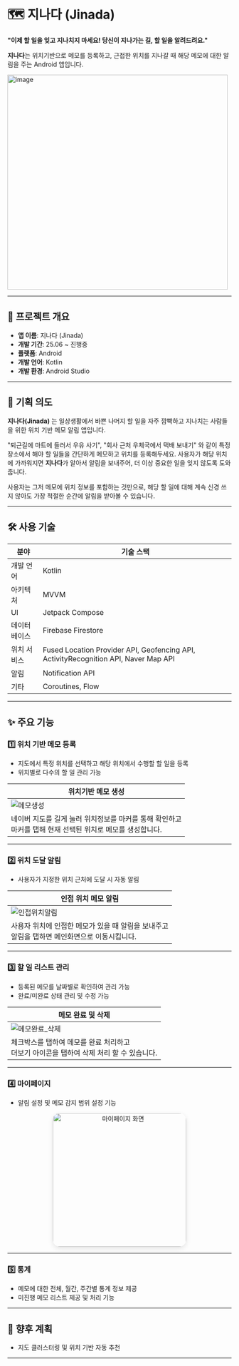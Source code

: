 # 🗺️ 지나다 (Jinada)
**"이제 할 일을 잊고 지나치지 마세요! 당신이 지나가는 길, 할 일을 알려드려요."**

**지나다**는 위치기반으로 메모를 등록하고, 근접한 위치를 지나갈 때 해당 메모에 대한 알림을 주는 Android 앱입니다.

<img width="495" height="482" alt="image" src="https://github.com/user-attachments/assets/8ff0c068-d221-488c-bc29-753529f2b9f2" />


---

## 📝 프로젝트 개요
- **앱 이름**: 지나다 (Jinada)
- **개발 기간**: 25.06 ~ 진행중
- **플랫폼**: Android
- **개발 언어**: Kotlin
- **개발 환경**: Android Studio
---

## 🎯 기획 의도
**지나다(Jinada)** 는 일상생활에서 바쁜 나머지 할 일을 자주 깜빡하고 지나치는 사람들을 위한 위치 기반 메모 알림 앱입니다.

"퇴근길에 마트에 들러서 우유 사기", "회사 근처 우체국에서 택배 보내기" 와 같이 특정 장소에서 해야 할 일들을 간단하게 메모하고 위치를 등록해두세요. 사용자가 해당 위치에 가까워지면 **지나다**가 알아서 알림을 보내주어, 더 이상 중요한 일을 잊지 않도록 도와줍니다.

사용자는 그저 메모에 위치 정보를 포함하는 것만으로, 해당 할 일에 대해 계속 신경 쓰지 않아도 가장 적절한 순간에 알림을 받아볼 수 있습니다.

---

## 🛠 사용 기술
| 분야          | 기술 스택 |
|---------------|-----------|
| 개발 언어     | Kotlin |
| 아키텍처     | MVVM |
| UI            | Jetpack Compose |
| 데이터베이스  | Firebase Firestore |
| 위치 서비스  | Fused Location Provider API, Geofencing API, ActivityRecognition API, Naver Map API |
| 알림         | Notification API |
| 기타         | Coroutines, Flow |

---

## ✨ 주요 기능

### 1️⃣ 위치 기반 메모 등록
- 지도에서 특정 위치를 선택하고 해당 위치에서 수행할 할 일을 등록
- 위치별로 다수의 할 일 관리 가능

| 위치기반 메모 생성 |
|--------------------|
| ![메모생성](https://github.com/user-attachments/assets/703f33e9-5c40-449e-bf21-eedf429a5d63)|
| 네이버 지도를 길게 눌러 위치정보를 마커를 통해 확인하고<br> 마커를 탭해 현재 선택된 위치로 메모를 생성합니다.|

---

### 2️⃣ 위치 도달 알림
- 사용자가 지정한 위치 근처에 도달 시 자동 알림

| 인접 위치 메모 알림 |
|--------------------|
|![인접위치알림](https://github.com/user-attachments/assets/1dc83954-931c-4eab-b8ba-6b30b4c85106)|
| 사용자 위치에 인접한 메모가 있을 때 알림을 보내주고<br> 알림을 탭하면 메인화면으로 이동시킵니다.|


---

### 3️⃣ 할 일 리스트 관리
- 등록된 메모를 날짜별로 확인하여 관리 가능
- 완료/미완료 상태 관리 및 수정 가능

| 메모 완료 및 삭제 |
|--------------------|
| ![메모완료_삭제](https://github.com/user-attachments/assets/eb5ffd36-cf8b-436b-b20f-deddf3532fb7)|
| 체크박스를 탭하여 메모를 완료 처리하고<br>더보기 아이콘을 탭하여 삭제 처리 할 수 있습니다.|

---

### 4️⃣ 마이페이지
- 알림 설정 및 메모 감지 범위 설정 기능

<p align="center">
  <img src="./assets/mockup_mypage.png" alt="마이페이지 화면" width="300" style="border-radius: 16px; box-shadow: 0 4px 12px rgba(0,0,0,0.1);"/>
</p>

---

### 5️⃣ 통계
- 메모에 대한 전체, 월간, 주간별 통계 정보 제공
- 미진행 메모 리스트 제공 및 처리 기능


---

## 🚀 향후 계획
- 지도 클러스터링 및 위치 기반 자동 추천

---
